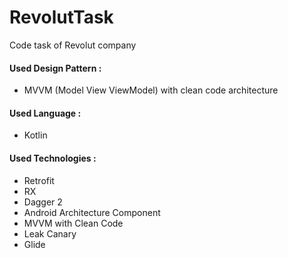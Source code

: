 # RevolutTask
Code task of Revolut company

#### Used Design Pattern :  
* MVVM (Model View ViewModel) with clean code architecture

#### Used Language :
* Kotlin

#### Used Technologies :
* Retrofit
* RX
* Dagger 2
* Android Architecture Component
* MVVM with Clean Code
* Leak Canary
* Glide